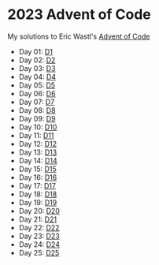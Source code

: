 # 2023 Advent of Code

My solutions to Eric Wastl's [Advent of Code](https://adventofcode.com/2023/)

* Day 01: [D1](./01)
* Day 02: [D2](./02)
* Day 03: [D3](./03)
* Day 04: [D4](./04)
* Day 05: [D5](./05)
* Day 06: [D6](./06)
* Day 07: [D7](./07)
* Day 08: [D8](./08)
* Day 09: [D9](./09)
* Day 10: [D10](./10)
* Day 11: [D11](./11)
* Day 12: [D12](./12)
* Day 13: [D13](./13)
* Day 14: [D14](./14)
* Day 15: [D15](./15)
* Day 16: [D16](./16)
* Day 17: [D17](./17)
* Day 18: [D18](./18)
* Day 19: [D19](./19)
* Day 20: [D20](./20)
* Day 21: [D21](./21)
* Day 22: [D22](./22)
* Day 23: [D23](./23)
* Day 24: [D24](./24)
* Day 25: [D25](./25)
